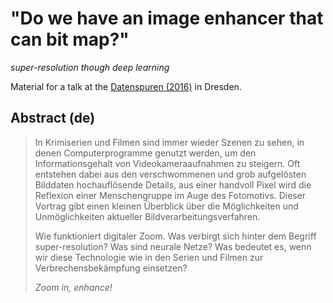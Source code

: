 # "Do we have an image enhancer that can bit map?"
*super-resolution though deep learning*

Material for a talk at the
[Datenspuren (2016)](https://datenspuren.de) in Dresden.

## Abstract (de)
> In Krimiserien und Filmen sind immer wieder Szenen zu sehen, in denen
> Computerprogramme genutzt werden, um den Informationsgehalt von
> Videokameraaufnahmen zu steigern. Oft entstehen dabei aus den
> verschwommenen und grob aufgelösten Bilddaten hochauflösende
> Details, aus einer handvoll Pixel wird die Reflexion einer
> Menschengruppe im Auge des Fotomotivs. Dieser Vortrag gibt einen
> kleinen Überblick über die Möglichkeiten und Unmöglichkeiten
> aktueller Bildverarbeitungsverfahren.
>
> Wie funktioniert digitaler Zoom.
> Was verbirgt sich hinter dem Begriff super-resolution?
> Was sind neurale Netze?
> Was bedeutet es, wenn wir diese Technologie wie in den Serien und
> Filmen zur Verbrechensbekämpfung einsetzen?
> 
> *Zoom in, enhance!*
